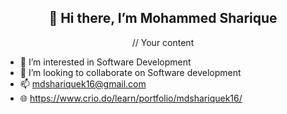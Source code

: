 <h2 align="center">
👋 Hi there, I’m Mohammed Sharique
</h2>

<p align="center">
// Your content
</p>

- 👀 I’m interested in Software Development
- 💞️ I’m looking to collaborate on Software development
- 📫 mdshariquek16@gmail.com
- 🌐 https://www.crio.do/learn/portfolio/mdshariquek16/


<!---
Mdsharu/Mdsharu is a ✨ special ✨ repository because its `README.md` (this file) appears on your GitHub profile.
You can click the Preview link to take a look at your changes.
--->
